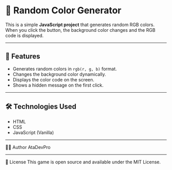# 🎨 Random Color Generator

This is a simple **JavaScript project** that generates random RGB colors.  
When you click the button, the background color changes and the RGB code is displayed.

---

## 🚀 Features
- Generates random colors in `rgb(r, g, b)` format.
- Changes the background color dynamically.
- Displays the color code on the screen.
- Shows a hidden message on the first click.

---

## 🛠️ Technologies Used
- HTML
- CSS
- JavaScript (Vanilla)

---


🧑‍💻 Author
AtaDevPro

---

📄 License
This game is open source and available under the MIT License.
